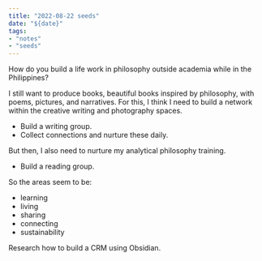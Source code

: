 ```yaml
---
title: "2022-08-22 seeds"
date: "${date}"
tags:
- "notes"
- "seeds"
---
```

How do you build a life work in philosophy outside academia while in the Philippines?

I still want to produce books, beautiful books inspired by philosophy, with poems, pictures, and narratives. For this, I think I need to build a network within the creative writing and photography spaces.
- Build a writing group.
- Collect connections and nurture these daily.

But then, I also need to nurture my analytical philosophy training.
- Build a reading group.

So the areas seem to be:
- learning
- living
- sharing
- connecting
- sustainability

Research how to build a CRM using Obsidian.